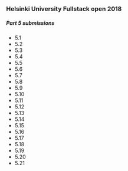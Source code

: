 ### Helsinki University Fullstack open 2018
##### Part 5 submissions
- 5.1
- 5.2
- 5.3
- 5.4
- 5.5
- 5.6
- 5.7
- 5.8
- 5.9
- 5.10
- 5.11
- 5.12
- 5.13
- 5.14
- 5.15
- 5.16
- 5.17
- 5.18
- 5.19
- 5.20
- 5.21
